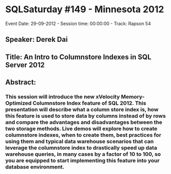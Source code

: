# SQLSaturday #149 - Minnesota 2012
Event Date: 29-09-2012 - Session time: 00:00:00 - Track: Rapson 54
## Speaker: Derek Dai
## Title: An Intro to Columnstore Indexes in SQL Server 2012
## Abstract:
### This session will introduce the new xVelocity Memory-Optimized Columnstore Index feature of SQL 2012. This presentation will describe what a column store index is, how this feature is used to store data by columns instead of by rows and compare the advantages and disadvantages between the two storage methods. Live demos will explore how to create columnstore indexes, when to create them, best practices for using them and typical data warehouse scenarios that can leverage the columnstore index to drastically speed up data warehouse queries, in many cases by a factor of 10 to 100, so you are equipped to start implementing this feature into your database environment.
